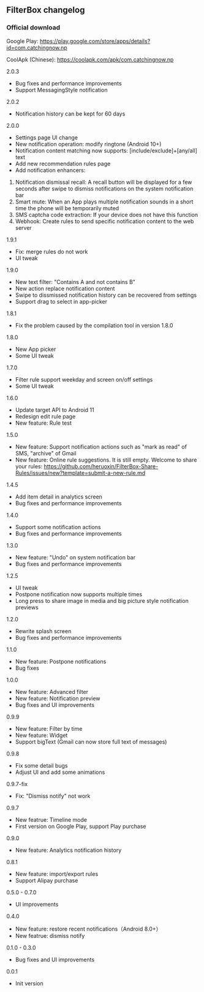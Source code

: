 ## FilterBox changelog

### Official download

Google Play: <https://play.google.com/store/apps/details?id=com.catchingnow.np>

CoolApk (Chinese): <https://coolapk.com/apk/com.catchingnow.np>

2.0.3
- Bug fixes and performance improvements
- Support MessagingStyle notification

2.0.2
- Notification history can be kept for 60 days

2.0.0
- Settings page UI change
- New notification operation: modify ringtone (Android 10+)
- Notification content matching now supports: \[include/exclude\]+\[any/all\] text
- Add new recommendation rules page
- Add notification enhancers:

1. Notification dismissal recall: A recall button will be displayed for a few seconds after swipe to dismiss notifications on the system notification bar
2. Smart mute: When an App plays multiple notification sounds in a short time the phone will be temporarily muted
3. SMS captcha code extraction: If your device does not have this function
4. Webhook: Create rules to send specific notification content to the web server

1.9.1
- Fix: merge rules do not work
- UI tweak

1.9.0
- New text filter: "Contains A and not contains B"
- New action replace notification content
- Swipe to dissmissed notification history can be recovered from settings
- Support drag to select in app-picker

1.8.1
- Fix the problem caused by the compilation tool in version 1.8.0

1.8.0
- New App picker
- Some UI tweak

1.7.0
- Filter rule support weekday and screen on/off settings
- Some UI tweak

1.6.0
- Update target API to Android 11
- Redesign edit rule page
- New feature: Rule test

1.5.0
- New feature: Support notification actions such as "mark as read" of SMS, "archive" of Gmail
- New feature: Online rule suggestions. It is still empty. Welcome to share your rules: https://github.com/heruoxin/FilterBox-Share-Rules/issues/new?template=submit-a-new-rule.md

1.4.5
- Add item detail in analytics screen
- Bug fixes and performance improvements

1.4.0
- Support some notification actions
- Bug fixes and performance improvements

1.3.0
- New feature: "Undo" on system notification bar
- Bug fixes and performance improvements

1.2.5
- UI tweak
- Postpone notification now supports multiple times
- Long press to share image in media and big picture style notification previews

1.2.0
- Rewrite splash screen
- Bug fixes and performance improvements

1.1.0
- New feature: Postpone notifications
- Bug fixes

1.0.0
- New feature: Advanced filter
- New feature: Notification preview
- Bug fixes and UI improvements

0.9.9
- New feature: Filter by time
- New feature: Widget
- Support bigText (Gmail can now store full text of messages)

0.9.8
- Fix some detail bugs
- Adjust UI and add some animations

0.9.7-fix
- Fix: "Dismiss notify" not work

0.9.7
- New featrue: Timeline mode
- First version on Google Play, support Play purchase

0.9.0
- New feature: Analytics notification history

0.8.1
- New feature: import/export rules
- Support Alipay purchase

0.5.0 - 0.7.0
- UI improvements

0.4.0
- New feature: restore recent notifications（Android 8.0+）
- New featrue: dismiss notify

0.1.0 - 0.3.0
- Bug fixes and UI improvements

0.0.1
- Init version
